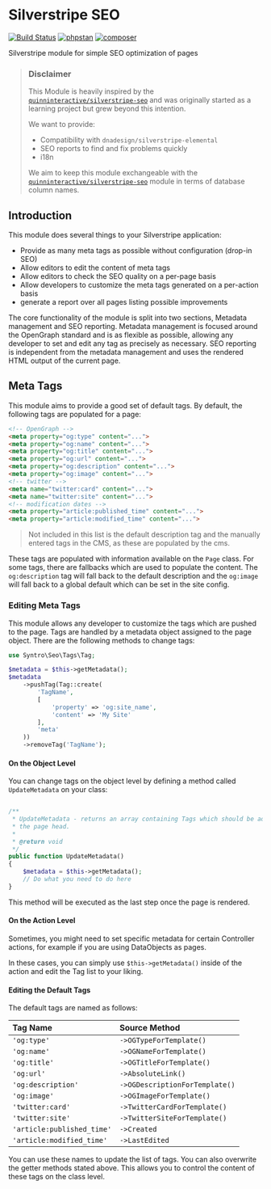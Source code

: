 # Silverstripe SEO

[![Build Status](https://travis-ci.org/syntro-opensource/silverstripe-seo.svg?branch=master)](https://travis-ci.org/syntro-opensource/silverstripe-seo)
[![phpstan](https://img.shields.io/badge/PHPStan-enabled-success)](https://github.com/phpstan/phpstan)
[![composer](https://img.shields.io/packagist/dt/syntro/silverstripe-seo-meta?color=success&logo=composer)](https://packagist.org/packages/syntro/silverstripe-seo-meta)

Silverstripe module for simple SEO optimization of pages

> ### Disclaimer
> This Module is heavily inspired by the [`quinninteractive/silverstripe-seo`](https://github.com/Quinn-Interactive/silverstripe-seo)
> and was originally started as a learning project but grew beyond
> this intention.
>
> We want to provide:
> * Compatibility with `dnadesign/silverstripe-elemental`
> * SEO reports to find and fix problems quickly
> * i18n
>
> We aim to keep this module exchangeable with the [`quinninteractive/silverstripe-seo`](https://github.com/Quinn-Interactive/silverstripe-seo)
> module in terms of database column names.

## Introduction
This module does several things to your Silverstripe application:
* Provide as many meta tags as possible without configuration (drop-in SEO)
* Allow editors to edit the content of meta tags
* Allow editors to check the SEO quality on a per-page basis
* Allow developers to customize the meta tags generated on a per-action basis
* generate a report over all pages listing possible improvements

The core functionality of the module is split into two sections, Metadata
management and SEO reporting. Metadata management is focused around the
OpenGraph standard and is as flexible as possible, allowing any developer
to set and edit any tag as precisely as necessary. SEO reporting is independent
from the metadata management and uses the rendered HTML output of the
current page.

## Meta Tags
This module aims to provide a good set of default tags. By default, the
following tags are populated for a page:
```html
<!-- OpenGraph -->
<meta property="og:type" content="...">
<meta property="og:name" content="...">
<meta property="og:title" content="...">
<meta property="og:url" content="...">
<meta property="og:description" content="...">
<meta property="og:image" content="...">
<!-- twitter -->
<meta name="twitter:card" content="...">
<meta name="twitter:site" content="...">
<!-- modification dates -->
<meta property="article:published_time" content="...">
<meta property="article:modified_time" content="...">
```
> Not included in this list is the default description tag and the manually
> entered tags in the CMS, as these are populated by the cms.

These tags are populated with information available on the `Page` class. For some
tags, there are fallbacks which are used to populate the content. The `og:description`
tag will fall back to the default description and the `og:image` will fall back
to a global default which can be set in the site config.

### Editing Meta Tags
This module allows any developer to customize the tags which are pushed to the
page. Tags are handled by a metadata object assigned to the page object. There
are the following methods to change tags:
```php
use Syntro\Seo\Tags\Tag;

$metadata = $this->getMetadata();
$metadata
    ->pushTag(Tag::create(
        'TagName',
        [
            'property' => 'og:site_name',
            'content' => 'My Site'
        ],
        'meta'
    ))
    ->removeTag('TagName');
```
#### On the Object Level
You can change tags on the object level by defining a method called `UpdateMetadata`
on your class:
```php

/**
 * UpdateMetadata - returns an array containing Tags which should be added to
 * the page head.
 *
 * @return void
 */
public function UpdateMetadata()
{
    $metadata = $this->getMetadata();
    // Do what you need to do here
}
```
This method will be executed as the last step once the page is rendered.

#### On the Action Level
Sometimes, you might need to set specific metadata for certain Controller actions,
for example if you are using DataObjects as pages.

In these cases, you can simply use `$this->getMetadata()` inside of the action
and edit the Tag list to your liking.

#### Editing the Default Tags
The default tags are named as follows:

| Tag Name                   | Source Method                  |
|:-------------------------- |:------------------------------ |
| `'og:type'`                | `->OGTypeForTemplate()`        |
| `'og:name'`                | `->OGNameForTemplate()`        |
| `'og:title'`               | `->OGTitleForTemplate()`       |
| `'og:url'`                 | `->AbsoluteLink()`             |
| `'og:description'`         | `->OGDescriptionForTemplate()` |
| `'og:image'`               | `->OGImageForTemplate()`       |
| `'twitter:card'`           | `->TwitterCardForTemplate()`   |
| `'twitter:site'`           | `->TwitterSiteForTemplate()`   |
| `'article:published_time'` | `->Created`                    |
| `'article:modified_time'`  | `->LastEdited`                 |

You can use these names to update the list of tags. You can also overwrite the
getter methods stated above. This allows you to control the content of these
tags on the class level.
